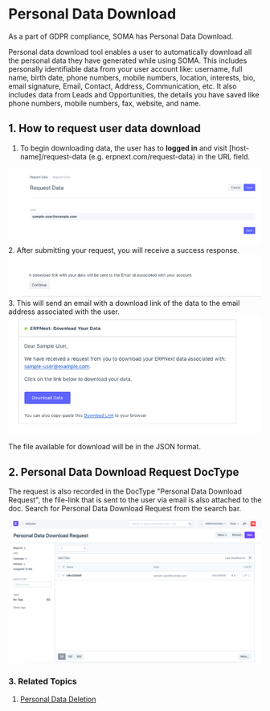 
# Personal Data Download


As a part of GDPR compliance, SOMA has Personal Data Download.


Personal data download tool enables a user to automatically download all the personal data they have generated while using SOMA. This includes personally identifiable data from your user account like: username, full name, birth date, phone numbers, mobile numbers, location, interests, bio, email signature, Email, Contact, Address, Communication, etc. It also includes data from Leads and Opportunities, the details you have saved like phone numbers, mobile numbers, fax, website, and name.


## 1. How to request user data download


1. To begin downloading data, the user has to **logged in** and visit [host-name]/request-data (e.g. erpnext.com/request-data) in the URL field.


![Request Data](/files/request-data-webform.png)
2. After submitting your request, you will receive a success response.
![Request Data](/files/download-request-succes.png)
3. This will send an email with a download link of the data to the email address associated with the user.
![Download Data Email](/files/download-data-email.png)


The file available for download will be in the JSON format.


## 2. Personal Data Download Request DocType


The request is also recorded in the DocType "Personal Data Download Request", the file-link that is sent to the user via email is also attached to the doc. Search for Personal Data Download Request from the search bar.


![Personal Data Download Request Doctype](/files/personal-data-download-request-doctype.png)


### 3. Related Topics


1. [Personal Data Deletion](/docs/en/setting-up/personal-data-deletion)


